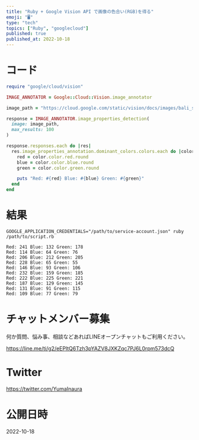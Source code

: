 ```yaml
---
title: "Ruby + Google Vision API で画像の色合い(RGB)を得る"
emoji: "🖥"
type: "tech"
topics: ["Ruby", "googlecloud"]
published: true
published_at: 2022-10-18
---
```


# コード

```rb
require "google/cloud/vision"

IMAGE_ANNOTATOR = Google::Cloud::Vision.image_annotator

image_path = "https://cloud.google.com/static/vision/docs/images/bali_small.jpeg?hl=ja"

response = IMAGE_ANNOTATOR.image_properties_detection(
  image: image_path,
  max_results: 100
)

response.responses.each do |res|
  res.image_properties_annotation.dominant_colors.colors.each do |color|
    red = color.color.red.round
    blue = color.color.blue.round
    green = color.color.green.round

    puts "Red: #{red} Blue: #{blue} Green: #{green}"
  end
end
```

# 結果

```
GOOGLE_APPLICATION_CREDENTIALS="/path/to/service-account.json" ruby /path/to/script.rb

Red: 241 Blue: 132 Green: 178
Red: 114 Blue: 64 Green: 76
Red: 206 Blue: 212 Green: 205
Red: 228 Blue: 65 Green: 55
Red: 146 Blue: 93 Green: 106
Red: 232 Blue: 159 Green: 185
Red: 222 Blue: 225 Green: 221
Red: 187 Blue: 129 Green: 145
Red: 131 Blue: 91 Green: 115
Red: 109 Blue: 77 Green: 79
```



# チャットメンバー募集


何か質問、悩み事、相談などあればLINEオープンチャットもご利用ください。

https://line.me/ti/g2/eEPltQ6Tzh3pYAZV8JXKZqc7PJ6L0rpm573dcQ


# Twitter

https://twitter.com/YumaInaura


# 公開日時

2022-10-18
